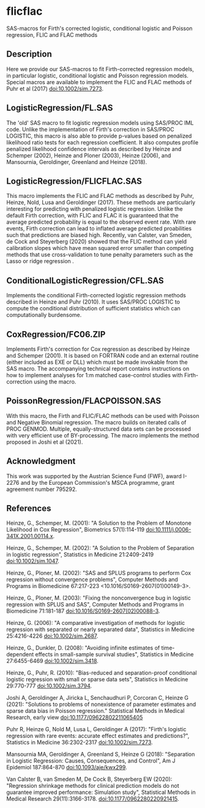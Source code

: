 # flicflac
SAS-macros for Firth's corrected logistic, conditional logistic and Poisson regression, FLIC and FLAC methods

## Description

Here we provide our SAS-macros to fit Firth-corrected regression models, in particular logistic, conditional logistic and Poisson regression models. Special macros are available to implement the FLIC and FLAC methods of Puhr et al (2017) <doi:10.1002/sim.7273>.

## LogisticRegression/FL.SAS

The 'old' SAS macro to fit logistic regression models using SAS/PROC IML code. Unlike the implementation of Firth's correction in SAS/PROC LOGISTIC, this macro is also able to provide p-values based on penalized likelihood ratio tests for each regression coefficient. It also computes profile penalized likelihood confidence intervals as described by Heinze and Schemper (2002), Heinze and Ploner (2003),  Heinze (2006), and Mansournia, Geroldinger, Greenland and Heinze (2018).

## LogisticRegression/FLICFLAC.SAS

This macro implements the FLIC and FLAC methods as described by Puhr, Heinze, Nold, Lusa and Geroldinger (2017). These methods are particularly interesting for predicting with penalized logistic regression. Unlike the default Firth correction, with FLIC and FLAC it is guaranteed that the average predicted probability is equal to the observed event rate. With rare events, Firth correction can lead to inflated average predicted proabilities such that predictions are biased high. Recently, van Calster, van Smeden, de Cock and Steyerberg (2020) showed that the FLIC method can yield calibration slopes which have mean squared error smaller than competing methods that use cross-validation to tune penalty parameters such as the Lasso or ridge regression .

## ConditionalLogisticRegression/CFL.SAS

Implements the conditional Firth-corrected logistic regression methods described in Heinze and Puhr (2010). It uses SAS/PROC LOGISTIC to compute the conditional distribution of sufficient statistics which can computationally burdensome.

## CoxRegression/FC06.ZIP

Implements Firth's correction for Cox regression as described by Heinze and Schemper (2001). It is based on FORTRAN code and an external routine (either included as EXE or DLL) which must be made invokable from the SAS macro. The accompanying technical report contains instructions on how to implement analyses for 1:m matched case-control studies with Firth-correction using the macro.

## PoissonRegression/FLACPOISSON.SAS

With this macro, the Firth and FLIC/FLAC methods can be used with Poisson and Negative Binomial regression. The macro builds on iterated calls of PROC GENMOD. Multiple, equally-structured data sets can be processed with very efficient use of BY-processing. The macro implements the method proposed in Joshi et al (2021).

## Acknowledgment

This work was supported by the Austrian Science Fund (FWF), award I-2276 and by the European Commission's MSCA programme, grant agreement number 795292.

## References

Heinze, G., Schemper, M. (2001): "A Solution to the Problem of Monotone Likelihood in Cox Regression", Biometrics 57(1):114-119 <doi:10.1111/j.0006-341X.2001.00114.x>.

Heinze, G., Schemper, M. (2002): "A Solution to the Problem of Separation in logistic regression", Statistics in Medicine 21:2409-2419 <doi:10.1002/sim.1047>.

Heinze, G., Ploner, M. (2002): "SAS and SPLUS programs to perform Cox regression without convergence problems", Computer Methods and Programs in Biomedicine 67:217-223 <10.1016/S0169-2607(01)00149-3>.

Heinze, G., Ploner, M. (2003): "Fixing the nonconvergence bug in logistic regression with SPLUS and SAS", Computer Methods and Programs in Biomedicine 71:181-187  <doi:10.1016/S0169-2607(02)00088-3>.

Heinze, G. (2006): "A comparative investigation of methods for logistic regression with separated or nearly separated data", Statistics in Medicine 25:4216-4226 <doi:10.1002/sim.2687>.

Heinze, G., Dunkler, D. (2008): "Avoiding infinite estimates of time-dependent effects in small-sample survival studies", Statistics in Medicine 27:6455-6469 <doi:10.1002/sim.3418>.

Heinze, G., Puhr, R. (2010): "Bias-reduced and separation-proof conditional logistic regression with small or sparse data sets", Statistics in Medicine 29:770-777 <doi:10.1002/sim.3794>.

Joshi A, Geroldinger A, Jiricka L, Senchaudhuri P, Corcoran C, Heinze G (2021): "Solutions to problems of nonexistence of parameter estimates and sparse data bias in Poisson regression." Statistical Methods in Medical Research, early view <doi:10.1177/09622802211065405>

Puhr R, Heinze G, Nold M, Lusa L, Geroldinger A (2017): "Firth's logistic regression with rare events: accurate effect estimates and predictions?", Statistics in Medicine 36:2302-2317 <doi:10.1002/sim.7273>.

Mansournia MA, Geroldinger A, Greenland S, Heinze G (2018): "Separation in Logistic Regression: Causes, Consequences, and Control", Am J Epidemiol 187:864-870 <doi:10.1093/aje/kwx299>.

Van Calster B, van Smeden M, De Cock B, Steyerberg EW (2020): "Regression shrinkage methods for clinical prediction models do not guarantee improved performance: Simulation study", Statistical Methods in Medical Research 29(11):3166-3178. <doi:10.1177/0962280220921415>.
  



